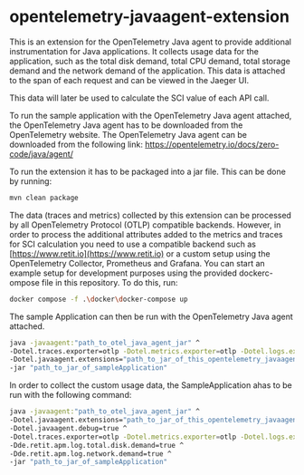 # opentelemetry-javaagent-extension

This is an extension for the OpenTelemetry Java agent to provide additional instrumentation for Java applications. It collects 
usage data for the application, such as the total disk demand, total CPU demand, total storage demand and the network demand of the application.
This data is attached to the span of each request and can be viewed in the Jaeger UI.

This data will later be used to calculate the SCI value of each API call.

To run the sample application with the OpenTelemetry Java agent attached, the OpenTelemetry Java agent has to be downloaded from the OpenTelemetry website. The OpenTelemetry Java agent can be downloaded from the following link:
https://opentelemetry.io/docs/zero-code/java/agent/

To run the extension it has to be packaged into a jar file. This can be done by running:
    
```bash
mvn clean package
```

The data (traces and metrics) collected by this extension can be processed by all OpenTelemetry Protocol (OTLP) compatible 
backends. However, in order to process the additional attributes added to the metrics and traces for SCI calculation you 
need to use a compatible backend such as [https://www.retit.io](https://www.retit.io) or a custom setup using the 
OpenTelemetry Collector, Prometheus and Grafana. You can start an example setup for development purposes using the provided 
dockerc-ompose file in this repository.
To do this, run:

```bash 
docker compose -f .\docker\docker-compose up
```
The sample Application can then be run with the OpenTelemetry Java agent attached.
    
```bash
java -javaagent:"path_to_otel_java_agent_jar" ^
-Dotel.traces.exporter=otlp -Dotel.metrics.exporter=otlp -Dotel.logs.exporter=logging ^
-Dotel.javaagent.extensions="path_to_jar_of_this_opentelemetry_javaagent_extension" ^
-jar "path_to_jar_of_sampleApplication"
```

In order to collect the custom usage data, the SampleApplication ahas to be run with the following command:

```bash
java -javaagent:"path_to_otel_java_agent_jar" ^
-Dotel.javaagent.extensions="path_to_jar_of_this_opentelemetry_javaagent_extension" ^
-Dotel.javaagent.debug=true ^
-Dotel.traces.exporter=otlp -Dotel.metrics.exporter=otlp -Dotel.logs.exporter=logging ^
-Dde.retit.apm.log.total.disk.demand=true ^
-Dde.retit.apm.log.network.demand=true ^
-jar "path_to_jar_of_sampleApplication"
```

